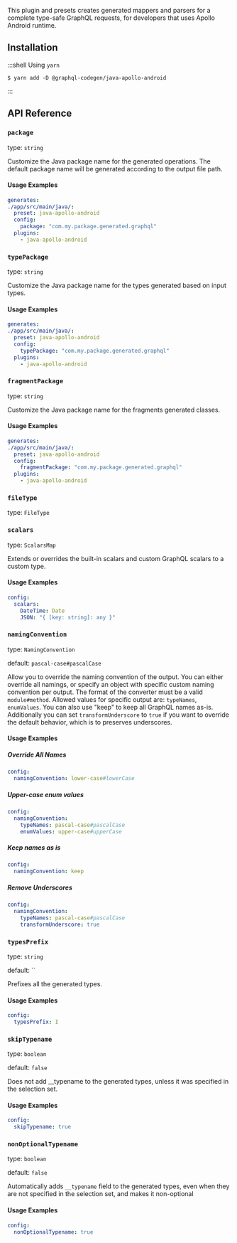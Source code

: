 This plugin and presets creates generated mappers and parsers for a complete type-safe GraphQL requests, for developers that uses Apollo Android runtime.

## Installation

:::shell Using `yarn`

    $ yarn add -D @graphql-codegen/java-apollo-android

:::

## API Reference

### `package`

type: `string`


Customize the Java package name for the generated operations. The default package name will be generated according to the output file path.

#### Usage Examples

```yml
generates:
./app/src/main/java/:
  preset: java-apollo-android
  config:
    package: "com.my.package.generated.graphql"
  plugins:
    - java-apollo-android
```


### `typePackage`

type: `string`


Customize the Java package name for the types generated based on input types.

#### Usage Examples

```yml
generates:
./app/src/main/java/:
  preset: java-apollo-android
  config:
    typePackage: "com.my.package.generated.graphql"
  plugins:
    - java-apollo-android
```


### `fragmentPackage`

type: `string`


Customize the Java package name for the fragments generated classes.

#### Usage Examples

```yml
generates:
./app/src/main/java/:
  preset: java-apollo-android
  config:
    fragmentPackage: "com.my.package.generated.graphql"
  plugins:
    - java-apollo-android
```


### `fileType`

type: `FileType`






### `scalars`

type: `ScalarsMap`


Extends or overrides the built-in scalars and custom GraphQL scalars to a custom type.

#### Usage Examples

```yml
config:
  scalars:
    DateTime: Date
    JSON: "{ [key: string]: any }"
```


### `namingConvention`

type: `NamingConvention`

default: `pascal-case#pascalCase`

Allow you to override the naming convention of the output.
You can either override all namings, or specify an object with specific custom naming convention per output.
The format of the converter must be a valid `module#method`.
Allowed values for specific output are: `typeNames`, `enumValues`.
You can also use "keep" to keep all GraphQL names as-is.
Additionally you can set `transformUnderscore` to `true` if you want to override the default behavior,
which is to preserves underscores.

#### Usage Examples

##### Override All Names
```yml
config:
  namingConvention: lower-case#lowerCase
```

##### Upper-case enum values
```yml
config:
  namingConvention:
    typeNames: pascal-case#pascalCase
    enumValues: upper-case#upperCase
```

##### Keep names as is
```yml
config:
  namingConvention: keep
```

##### Remove Underscores
```yml
config:
  namingConvention:
    typeNames: pascal-case#pascalCase
    transformUnderscore: true
```


### `typesPrefix`

type: `string`

default: ``

Prefixes all the generated types.

#### Usage Examples

```yml
config:
  typesPrefix: I
```


### `skipTypename`

type: `boolean`

default: `false`

Does not add __typename to the generated types, unless it was specified in the selection set.

#### Usage Examples

```yml
config:
  skipTypename: true
```


### `nonOptionalTypename`

type: `boolean`

default: `false`

Automatically adds `__typename` field to the generated types, even when they are not specified
in the selection set, and makes it non-optional

#### Usage Examples

```yml
config:
  nonOptionalTypename: true
```

